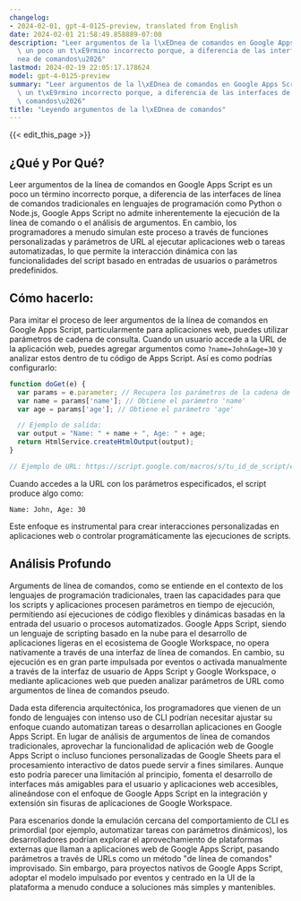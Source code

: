 ```yaml
---
changelog:
- 2024-02-01, gpt-4-0125-preview, translated from English
date: 2024-02-01 21:58:49.858889-07:00
description: "Leer argumentos de la l\xEDnea de comandos en Google Apps Script es\
  \ un poco un t\xE9rmino incorrecto porque, a diferencia de las interfaces de l\xED\
  nea de comandos\u2026"
lastmod: 2024-02-19 22:05:17.178624
model: gpt-4-0125-preview
summary: "Leer argumentos de la l\xEDnea de comandos en Google Apps Script es un poco\
  \ un t\xE9rmino incorrecto porque, a diferencia de las interfaces de l\xEDnea de\
  \ comandos\u2026"
title: "Leyendo argumentos de la l\xEDnea de comandos"
---
```


{{< edit_this_page >}}

## ¿Qué y Por Qué?

Leer argumentos de la línea de comandos en Google Apps Script es un poco un término incorrecto porque, a diferencia de las interfaces de línea de comandos tradicionales en lenguajes de programación como Python o Node.js, Google Apps Script no admite inherentemente la ejecución de la línea de comando o el análisis de argumentos. En cambio, los programadores a menudo simulan este proceso a través de funciones personalizadas y parámetros de URL al ejecutar aplicaciones web o tareas automatizadas, lo que permite la interacción dinámica con las funcionalidades del script basado en entradas de usuarios o parámetros predefinidos.

## Cómo hacerlo:

Para imitar el proceso de leer argumentos de la línea de comandos en Google Apps Script, particularmente para aplicaciones web, puedes utilizar parámetros de cadena de consulta. Cuando un usuario accede a la URL de la aplicación web, puedes agregar argumentos como `?name=John&age=30` y analizar estos dentro de tu código de Apps Script. Así es como podrías configurarlo:

```javascript
function doGet(e) {
  var params = e.parameter; // Recupera los parámetros de la cadena de consulta
  var name = params['name']; // Obtiene el parámetro 'name'
  var age = params['age']; // Obtiene el parámetro 'age'

  // Ejemplo de salida:
  var output = "Name: " + name + ", Age: " + age;
  return HtmlService.createHtmlOutput(output);
}

// Ejemplo de URL: https://script.google.com/macros/s/tu_id_de_script/exec?name=John&age=30
```

Cuando accedes a la URL con los parámetros especificados, el script produce algo como:

```
Name: John, Age: 30
```

Este enfoque es instrumental para crear interacciones personalizadas en aplicaciones web o controlar programáticamente las ejecuciones de scripts.

## Análisis Profundo

Arguments de línea de comandos, como se entiende en el contexto de los lenguajes de programación tradicionales, traen las capacidades para que los scripts y aplicaciones procesen parámetros en tiempo de ejecución, permitiendo así ejecuciones de código flexibles y dinámicas basadas en la entrada del usuario o procesos automatizados. Google Apps Script, siendo un lenguaje de scripting basado en la nube para el desarrollo de aplicaciones ligeras en el ecosistema de Google Workspace, no opera nativamente a través de una interfaz de línea de comandos. En cambio, su ejecución es en gran parte impulsada por eventos o activada manualmente a través de la interfaz de usuario de Apps Script y Google Workspace, o mediante aplicaciones web que pueden analizar parámetros de URL como argumentos de línea de comandos pseudo.

Dada esta diferencia arquitectónica, los programadores que vienen de un fondo de lenguajes con intenso uso de CLI podrían necesitar ajustar su enfoque cuando automatizan tareas o desarrollan aplicaciones en Google Apps Script. En lugar de análisis de argumentos de línea de comandos tradicionales, aprovechar la funcionalidad de aplicación web de Google Apps Script o incluso funciones personalizadas de Google Sheets para el procesamiento interactivo de datos puede servir a fines similares. Aunque esto podría parecer una limitación al principio, fomenta el desarrollo de interfaces más amigables para el usuario y aplicaciones web accesibles, alineándose con el enfoque de Google Apps Script en la integración y extensión sin fisuras de aplicaciones de Google Workspace.

Para escenarios donde la emulación cercana del comportamiento de CLI es primordial (por ejemplo, automatizar tareas con parámetros dinámicos), los desarrolladores podrían explorar el aprovechamiento de plataformas externas que llaman a aplicaciones web de Google Apps Script, pasando parámetros a través de URLs como un método "de línea de comandos" improvisado. Sin embargo, para proyectos nativos de Google Apps Script, adoptar el modelo impulsado por eventos y centrado en la UI de la plataforma a menudo conduce a soluciones más simples y mantenibles.

